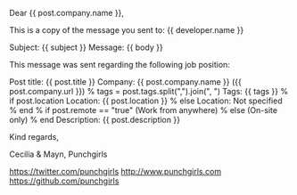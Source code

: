 Dear {{ post.company.name }},

This is a copy of the message you sent to: {{ developer.name }}

Subject: {{ subject }}
Message:
{{ body }}

This message was sent regarding the following job position:

Post title: {{ post.title }}
Company: {{ post.company.name }} ({{ post.company.url }})
% tags = post.tags.split(",").join(", ")
Tags: {{ tags }}
% if post.location
Location: {{ post.location }}
% else
Location: Not specified
% end
% if post.remote == "true"
(Work from anywhere)
% else
(On-site only)
% end
Description:
{{ post.description }}

Kind regards,

Cecilia & Mayn,
Punchgirls

https://twitter.com/punchgirls
http://www.punchgirls.com
https://github.com/punchgirls
